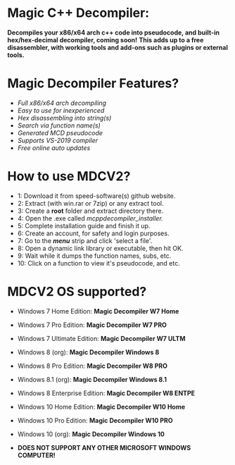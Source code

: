 # Magic C++ Decompiler:

**Decompiles your x86/x64 arch c++ code into pseudocode, and built-in hex/hex-decimal decompiler, coming soon!**
**This adds up to a free disassembler, with working tools and add-ons such as plugins or external tools.**

# Magic Decompiler Features?
- *Full x86/x64 arch decompiling*
- *Easy to use for inexperienced*
- *Hex disassembling into string(s)*
- *Search via function name(s)*
- *Generated MCD pseudocode*
- *Supports VS-2019 compiler*
- *Free online auto updates*

# How to use MDCV2?
- 1: Download it from speed-software(s) github website.
- 2: Extract (with win.rar or 7zip) or any extract tool.
- 3: Create a **root** folder and extract directory there.
- 4: Open the .exe called *mcppdecompiler_installer.*
- 5: Complete installation guide and finish it up.
- 6: Create an account, for safety and login purposes.
- 7: Go to the ***menu*** strip and click 'select a file'.
- 8: Open a dynamic link library or executable, then hit OK.
- 9: Wait while it dumps the function names, subs, etc.
- 10: Click on a function to view it's pseudocode, and etc.

# MDCV2 OS supported?
- Windows 7 Home Edition: **Magic Decompiler W7 Home**
- Windows 7 Pro Edition: **Magic Decompiler W7 PRO**
- Windows 7 Ultimate Edition: **Magic Decompiler W7 ULTM**

- Windows 8 (org): **Magic Decompiler Windows 8**
- Windows 8 Pro Edition: **Magic Decompiler W8 PRO**
- Windows 8.1 (org): **Magic Decompiler Windows 8.1**
- Windows 8 Enterprise Edition: **Magic Decompiler W8 ENTPE**

- Windows 10 Home Edition: **Magic Decompiler W10 Home**
- Windows 10 Pro Edition: **Magic Decompiler W10 PRO**
- Windows 10 (org): **Magic Decompiler Windows 10**

- **DOES NOT SUPPORT ANY OTHER MICROSOFT WINDOWS COMPUTER!**
